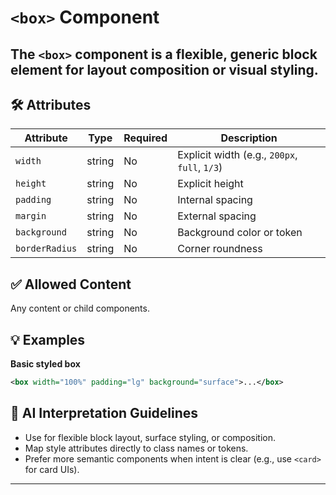 # `<box>` Component

The `<box>` component is a flexible, generic block element for layout composition or visual styling.
---

## 🛠 Attributes
| Attribute | Type | Required | Description |
|-----------|------|----------|-------------|
| `width` | string | No | Explicit width (e.g., `200px`, `full`, `1/3`) |
| `height` | string | No | Explicit height |
| `padding` | string | No | Internal spacing |
| `margin` | string | No | External spacing |
| `background` | string | No | Background color or token |
| `borderRadius` | string | No | Corner roundness |

## ✅ Allowed Content
Any content or child components.

## 💡 Examples
**Basic styled box**
```xml
<box width="100%" padding="lg" background="surface">...</box>
```

## 🧩 AI Interpretation Guidelines
- Use for flexible block layout, surface styling, or composition.
- Map style attributes directly to class names or tokens.
- Prefer more semantic components when intent is clear (e.g., use `<card>` for card UIs).
---